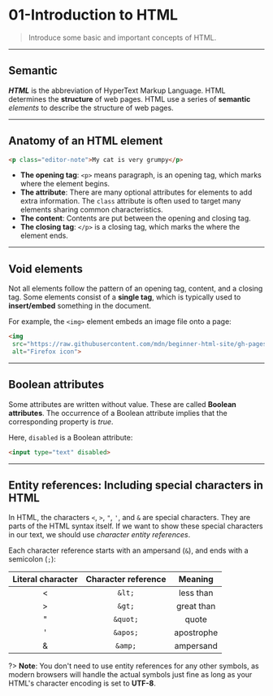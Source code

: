 # 01-Introduction to HTML

> Introduce some basic and important concepts of HTML.

---

## Semantic

***HTML*** is the abbreviation of HyperText Markup Language. HTML determines the **structure** of web pages. HTML use a series of **semantic** *elements* to describe the structure of web pages.

---

## Anatomy of an HTML element

```html
<p class="editor-note">My cat is very grumpy</p>
```

- **The opening tag**: `<p>` means paragraph, is an opening tag, which marks where the element begins.
- **The attribute**: There are many optional attributes for elements to add extra information. The `class` attribute is often used to target many elements sharing common characteristics.
- **The content**: Contents are put between the opening and closing tag.
- **The closing tag**: `</p>` is a closing tag, which marks the where the element ends.

---

## Void elements

Not all elements follow the pattern of an opening tag, content, and a closing tag. Some elements consist of a **single tag**, which is typically used to **insert/embed** something in the document.

 For example, the `<img>` element embeds an image file onto a page:

 ```html
<img
  src="https://raw.githubusercontent.com/mdn/beginner-html-site/gh-pages/images/firefox-icon.png"
  alt="Firefox icon">
 ```

---

 ## Boolean attributes

 Some attributes are written without value. These are called **Boolean attributes**. The occurrence of a Boolean attribute implies that the corresponding property is *true*.

Here, `disabled` is a Boolean attribute:

```html
<input type="text" disabled>
```

---

## Entity references: Including special characters in HTML

In HTML, the characters `<`, `>`, `"`, `'`, and `&` are special characters. They are parts of the HTML syntax itself. If we want to show these special characters in our text, we should use *character entity references*.

Each character reference starts with an ampersand (`&`), and ends with a semicolon (`;`):

| Literal character | Character reference | Meaning |
| :---: | :---: | :---: |
| < | `&lt;` | less than |
| > | `&gt;` | great than |
| " | `&quot;` | quote |
| ' | `&apos;` | apostrophe |
| & | `&amp;` | ampersand |

?> **Note**: You don't need to use entity references for any other symbols, as modern browsers will handle the actual symbols just fine as long as your HTML's character encoding is set to **UTF-8**.